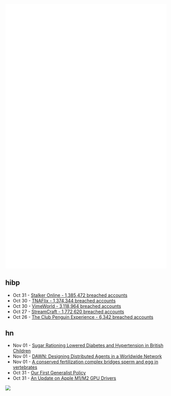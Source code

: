 ![Metrics](https://raw.githubusercontent.com/phixion/phixion/master/metrics.svg)

## hibp

<!--
for https://github.com/phixion/phixion/blob/main/.github/workflows/feeds.yml
-->
<!--START_SECTION:haveibeenpwnd-->
- Oct 31 - [Stalker Online - 1,385,472 breached accounts](https://haveibeenpwned.com/PwnedWebsites#StalkerOnline)
- Oct 30 - [TNAFlix - 1,374,344 breached accounts](https://haveibeenpwned.com/PwnedWebsites#TNAFlix)
- Oct 30 - [VimeWorld - 3,118,964 breached accounts](https://haveibeenpwned.com/PwnedWebsites#VimeWorld)
- Oct 27 - [StreamCraft - 1,772,620 breached accounts](https://haveibeenpwned.com/PwnedWebsites#StreamCraft)
- Oct 26 - [The Club Penguin Experience - 6,342 breached accounts](https://haveibeenpwned.com/PwnedWebsites#TheClubPenguinExperience)
<!--END_SECTION:haveibeenpwnd-->

## hn

<!--
for https://github.com/phixion/phixion/blob/main/.github/workflows/feeds.yml
-->
<!--START_SECTION:hn-->
- Nov 01 - [Sugar Rationing Lowered Diabetes and Hypertension in British Children](https://www.nytimes.com/2024/10/31/health/sugar-rationing-britain-health-experiment.html)
- Nov 01 - [DAWN: Designing Distributed Agents in a Worldwide Network](https://arxiv.org/abs/2410.22339)
- Nov 01 - [A conserved fertilization complex bridges sperm and egg in vertebrates](https://www.cell.com/cell/fulltext/S0092-8674(24)01093-6?_returnURL=https%3A%2F%2Flinkinghub.elsevier.com%2Fretrieve%2Fpii%2FS0092867424010936%3Fshowall%3Dtrue)
- Oct 31 - [Our First Generalist Policy](https://www.physicalintelligence.company/blog/pi0?blog)
- Oct 31 - [An Update on Apple M1/M2 GPU Drivers](https://lwn.net/SubscriberLink/995383/34dc5950cab5e739/)
<!--END_SECTION:hn-->

<!--
for https://yhype.me
-->
![](https://hit.yhype.me/github/profile?user_id=13013670)
